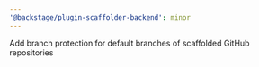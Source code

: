 ```yaml
---
'@backstage/plugin-scaffolder-backend': minor
---
```


Add branch protection for default branches of scaffolded GitHub repositories
